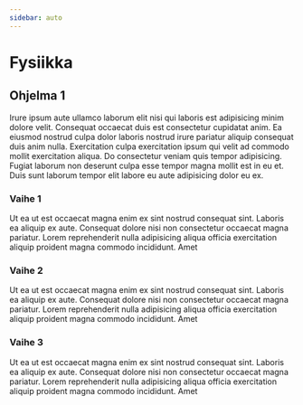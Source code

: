 ```yaml
---
sidebar: auto
---
```


# Fysiikka

## Ohjelma 1

Irure ipsum aute ullamco laborum elit nisi qui laboris est adipisicing minim dolore velit. Consequat occaecat duis est consectetur cupidatat anim. Ea eiusmod nostrud culpa dolor laboris nostrud irure pariatur aliquip consequat duis anim nulla. Exercitation culpa exercitation ipsum qui velit ad commodo mollit exercitation aliqua. Do consectetur veniam quis tempor adipisicing. Fugiat laborum non deserunt culpa esse tempor magna mollit est in eu et. Duis sunt laborum tempor elit labore eu aute adipisicing dolor eu ex.

### Vaihe 1

Ut ea ut est occaecat magna enim ex sint nostrud consequat sint. Laboris ea aliquip ex aute. Consequat dolore nisi non consectetur occaecat magna pariatur. Lorem reprehenderit nulla adipisicing aliqua officia exercitation aliquip proident magna commodo incididunt. Amet 

### Vaihe 2

Ut ea ut est occaecat magna enim ex sint nostrud consequat sint. Laboris ea aliquip ex aute. Consequat dolore nisi non consectetur occaecat magna pariatur. Lorem reprehenderit nulla adipisicing aliqua officia exercitation aliquip proident magna commodo incididunt. Amet 

### Vaihe 3

Ut ea ut est occaecat magna enim ex sint nostrud consequat sint. Laboris ea aliquip ex aute. Consequat dolore nisi non consectetur occaecat magna pariatur. Lorem reprehenderit nulla adipisicing aliqua officia exercitation aliquip proident magna commodo incididunt. Amet 
